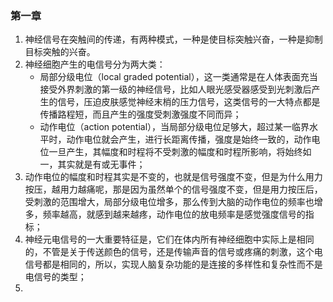 ### 第一章

1. 神经信号在突触间的传递，有两种模式，一种是使目标突触兴奋，一种是抑制目标突触的兴奋。
2. 神经细胞产生的电信号分为两大类：
   - 局部分级电位（local graded potential），这一类通常是在人体表面充当接受外界刺激的第一级的神经信号，比如人眼光感受器感受到光刺激后产生的信号，压迫皮肤感觉神经末梢的压力信号，这类信号的一大特点都是传播路程短，而且产生的强度受刺激强度不同而异；
   - 动作电位（action potential），当局部分级电位足够大，超过某一临界水平时，动作电位就会产生，进行长距离传播，强度是始终一致的，动作电位一旦产生，其幅度和时程将不受刺激的幅度和时程所影响，将始终如一，其实就是有或无事件；
3. 动作电位的幅度和时程其实是不变的，也就是信号强度不变，但是为什么用力按压，越用力越痛呢，那是因为虽然单个的信号强度不变，但是用力按压后，受刺激的范围增大，局部分级电位增多，那么传到大脑的动作电位的频率也增多，频率越高，就感到越来越疼，动作电位的放电频率是感觉强度信号的指标；
4. 神经元电信号的一大重要特征是，它们在体内所有神经细胞中实际上是相同的，不管是关于传送颜色的信号，还是传输声音的信号或疼痛的刺激，这个电信号都是相同的，所以，实现人脑复杂功能的是连接的多样性和复杂性而不是电信号的类型；
5. 
